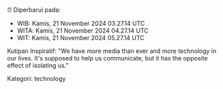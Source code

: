 ⏰ Diperbarui pada:
- WIB: Kamis, 21 November 2024 03.27.14 UTC
- WITA: Kamis, 21 November 2024 04.27.14 UTC
- WIT: Kamis, 21 November 2024 05.27.14 UTC

Kutipan Inspiratif:
"We have more media than ever and more technology in our lives. It's supposed to help us communicate, but it has the opposite effect of isolating us."


Kategori: technology

